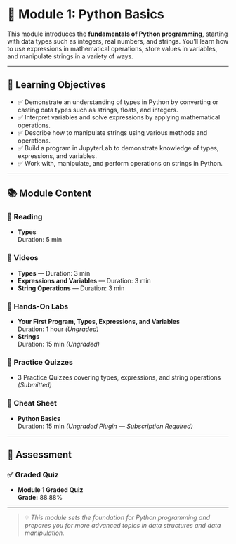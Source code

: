 # 🧩 Module 1: Python Basics

This module introduces the **fundamentals of Python programming**, starting with data types such as integers, real numbers, and strings. You'll learn how to use expressions in mathematical operations, store values in variables, and manipulate strings in a variety of ways.

---

## 🎯 Learning Objectives

- ✅ Demonstrate an understanding of types in Python by converting or casting data types such as strings, floats, and integers.
- ✅ Interpret variables and solve expressions by applying mathematical operations.
- ✅ Describe how to manipulate strings using various methods and operations.
- ✅ Build a program in JupyterLab to demonstrate knowledge of types, expressions, and variables.
- ✅ Work with, manipulate, and perform operations on strings in Python.

---

## 📚 Module Content

### 📖 Reading  
- **Types**  
  Duration: 5 min

### 🎥 Videos  
- **Types** — Duration: 3 min  
- **Expressions and Variables** — Duration: 3 min  
- **String Operations** — Duration: 3 min  

### 🧪 Hands-On Labs  
- **Your First Program, Types, Expressions, and Variables**  
  Duration: 1 hour *(Ungraded)*  
- **Strings**  
  Duration: 15 min *(Ungraded)*

### 📝 Practice Quizzes  
- 3 Practice Quizzes covering types, expressions, and string operations *(Submitted)*

### 🧾 Cheat Sheet  
- **Python Basics**  
  Duration: 15 min *(Ungraded Plugin — Subscription Required)*

---

## 🏁 Assessment

### ✅ Graded Quiz  
- **Module 1 Graded Quiz**  
  **Grade:** 88.88%

---

> 💡 *This module sets the foundation for Python programming and prepares you for more advanced topics in data structures and data manipulation.*
